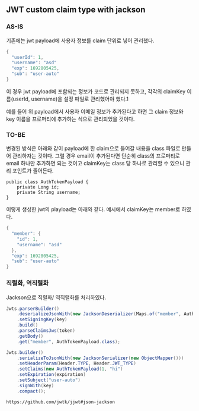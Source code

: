 ## JWT custom claim type with jackson

### AS-IS

기존에는 jwt payload에 사용자 정보를 claim 단위로 넣어 관리했다.

``` java
{
  "userId": 1,
  "username": "asd"
  "exp": 1692805425,
  "sub": "user-auto"
}
```

이 경우 jwt payload에 포함되는 정보가 코드로 관리되지 못하고, 각각의 claimKey 이름(userId, username)을 설정 파일로 관리했어야 했다.1

예를 들어 위 payload에서 사용자 이메일 정보가 추가된다고 하면 그 claim 정보와 key 이름을 프로퍼티에 추가하는 식으로 관리되었을 것이다.

### TO-BE

변경된 방식은 아래와 같이 payload에 한 claim으로 들어갈 내용을 class 파일로 만들어 관리하자는 것이다.
그럴 경우 email이 추가된다면 단순히 class의 프로퍼티로 email 하나만 추가하면 되는 것이고 claimKey는 class 당 하나로 관리할 수 있으니 관리 포인트가 줄어든다.
```
public class AuthTokenPayload {
    private Long id;
    private String username;
}
```

이렇게 생성한 jwt의 playload는 아래와 같다. 예시에서 claimKey는 member로 하였다.

``` java
{
  "member": {
    "id": 1,
    "username": "asd"
  },
  "exp": 1692805425,
  "sub": "user-auto"
}
```

### 직렬화, 역직렬화

Jackson으로 직렬화/ 역직렬화를 처리하였다.

``` java
Jwts.parserBuilder()
    .deserializeJsonWith(new JacksonDeserializer(Maps.of("member", AuthTokenPayload.class).build()))
    .setSigningKey(key)
    .build()
    .parseClaimsJws(token)
    .getBody()
    .get("member", AuthTokenPayload.class);
```

``` java
Jwts.builder()
    .serializeToJsonWith(new JacksonSerializer(new ObjectMapper()))
    .setHeaderParam(Header.TYPE, Header.JWT_TYPE)
    .setClaims(new AuthTokenPayload(1, "hi")
    .setExpiration(expiration)
    .setSubject("user-auto")
    .signWith(key)
    .compact();
```

`https://github.com/jwtk/jjwt#json-jackson`